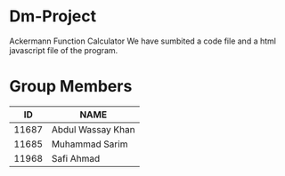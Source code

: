 # Dm-Project
Ackermann Function Calculator
We have sumbited a code file and a html javascript file of the program.
# Group Members
| ID    | NAME               |
| ----- | ------------       |
| 11687 | Abdul Wassay Khan  |
| 11685 | Muhammad Sarim     |
| 11968 | Safi Ahmad         |
    
